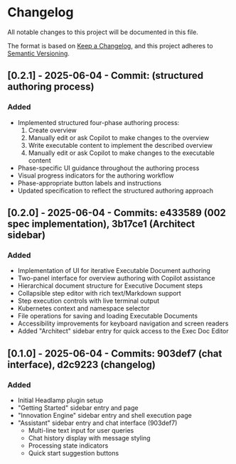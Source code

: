 # Changelog

All notable changes to this project will be documented in this file.

The format is based on [Keep a Changelog](https://keepachangelog.com/en/1.0.0/),
and this project adheres to [Semantic Versioning](https://semver.org/spec/v2.0.0.html).

## [0.2.1] - 2025-06-04 - Commit: (structured authoring process)

### Added
- Implemented structured four-phase authoring process:
  1. Create overview
  2. Manually edit or ask Copilot to make changes to the overview
  3. Write executable content to implement the described overview
  4. Manually edit or ask Copilot to make changes to the executable content
- Phase-specific UI guidance throughout the authoring process
- Visual progress indicators for the authoring workflow
- Phase-appropriate button labels and instructions
- Updated specification to reflect the structured authoring approach

## [0.2.0] - 2025-06-04 - Commits: e433589 (002 spec implementation), 3b17ce1 (Architect sidebar)

### Added
- Implementation of UI for iterative Executable Document authoring
- Two-panel interface for overview authoring with Copilot assistance
- Hierarchical document structure for Executive Document steps
- Collapsible step editor with rich text/Markdown support
- Step execution controls with live terminal output
- Kubernetes context and namespace selector
- File operations for saving and loading Executable Documents
- Accessibility improvements for keyboard navigation and screen readers
- Added "Architect" sidebar entry for quick access to the Exec Doc Editor

## [0.1.0] - 2025-06-04 - Commits: 903def7 (chat interface), d2c9223 (changelog)

### Added
- Initial Headlamp plugin setup
- "Getting Started" sidebar entry and page
- "Innovation Engine" sidebar entry and shell execution page
- "Assistant" sidebar entry and chat interface (903def7)
  - Multi-line text input for user queries
  - Chat history display with message styling
  - Processing state indicators
  - Quick start suggestion buttons
